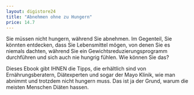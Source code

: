 ```yaml
---
layout: digistore24
title: "Abnehmen ohne zu Hungern"
price: 14.7
---
```

<p>Sie m&#xFC;ssen nicht hungern, w&#xE4;hrend Sie abnehmen. Im Gegenteil, Sie k&#xF6;nnten entdecken, dass Sie Lebensmittel m&#xF6;gen, von denen Sie es niemals dachten, w&#xE4;hrend Sie ein Gewichtsreduzierungsprogramm durchf&#xFC;hren und sich auch nie hungrig f&#xFC;hlen. Wie k&#xF6;nnen Sie das?</p>
<p>Dieses Ebook gibt IHNEN die Tipps, die erh&#xE4;ltlich sind von Ern&#xE4;hrungsberatern, Di&#xE4;texperten und sogar der Mayo Klinik, wie man abnimmt und trotzdem nicht hungern muss. Das ist ja der Grund, warum die meisten Menschen Di&#xE4;ten hassen.</p>